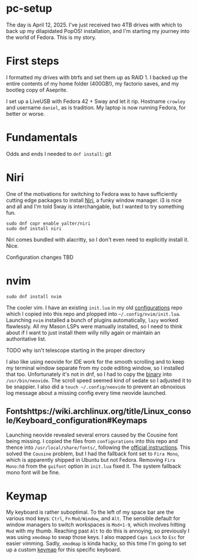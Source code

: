 # pc-setup
The day is April 12, 2025. I've just received two 4TB drives with which to back up my dilapidated PopOS! installation, and I'm starting my journey into the world of Fedora. This is my story.

# First steps
I formatted my drives with btrfs and set them up as RAID 1. I backed up the entire contents of my home folder (400GB!), my factorio saves, and my bootleg copy of Aseprite.

I set up a LiveUSB with Fedora 42 + Sway and let it rip. Hostname `crowley` and username `daniel`, as is tradition. My laptop is now running Fedora, for better or worse.

# Fundamentals
Odds and ends I needed to `dnf install`:
git

# Niri
One of the motivations for switching to Fedora was to have sufficiently cutting edge packages to install [Niri](https://github.com/YaLTeR/niri), a funky window manager. i3 is nice and all and I'm told Sway is interchangable, but I wanted to try something fun.
```
sudo dnf copr enable yalter/niri
sudo dnf install niri
```

Niri comes bundled with alacritty, so I don't even need to explicitly install it. Nice.

Configuration changes TBD

# nvim
```
sudo dnf install nvim
```
The cooler vim. I have an existing `init.lua` in my old [configurations](https://github.com/dchiquito/configurations/blob/main/home/.config/nvim/init.lua) repo which I copied into this repo and plopped into `~/.config/nvim/init.lua`. Launching `nvim` installed a bunch of plugins automatically, `lazy` worked flawlessly. All my Mason LSPs were manually installed, so I need to think about if I want to just install them willy nilly again or maintain an authoritative list.

TODO why isn't telescope starting in the proper directory

I also like using neovide for IDE work for the smooth scrolling and to keep my terminal window separate from my code editing window, so I installed that too. Unfortunately it's not in dnf, so I had to copy the [binary](https://github.com/neovide/neovide/releases) into `/usr/bin/neovide`. The scroll speed seemed kind of sedate so I adjusted it to be snappier. I also did a `touch ~/.config/neovide` to prevent an obnoxious log message about a missing config every time neovide launched.

## Fontshttps://wiki.archlinux.org/title/Linux_console/Keyboard_configuration#Keymaps
Launching neovide revealed several errors caused by the Cousine font being missing. I copied the files from `configurations` into this repo and thence into `/usr/local/share/fonts/`, following the [official instructions](https://docs.fedoraproject.org/en-US/quick-docs/fonts/). This solved the `Cousine` problem, but I had the fallback font set to `Fira Mono`, which is apparently shipped in Ubuntu but not Fedora. Removing `Fira Mono:h8` from the `guifont` option in `init.lua` fixed it. The system fallback mono font will be fine.

# Keymap
My keyboard is rather suboptimal. To the left of my space bar are the various mod keys: `Ctrl`, `Fn` `Mod/Window`, and `Alt`. The sensible default for window managers to switch workspaces is `Mod+1-9`, which involves hitting `Mod` with my thumb. Reaching past `Alt` to do this is annoying, so previously I was using `xmodmap` to swap those keys. I also mapped `Caps Lock` to `Esc` for easier vimming. Sadly, `xmodmap` is kinda hacky, so this time I'm going to set up a custom [keymap](https://wiki.archlinux.org/title/Linux_console/Keyboard_configuration#Keymaps) for this specific keyboard.
